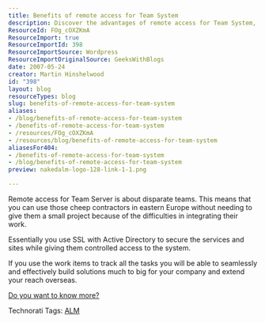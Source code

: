 ```yaml
---
title: Benefits of remote access for Team System
description: Discover the advantages of remote access for Team System, enabling seamless collaboration with global teams while ensuring secure and efficient project management.
ResourceId: FOg_cOXZKmA
ResourceImport: true
ResourceImportId: 398
ResourceImportSource: Wordpress
ResourceImportOriginalSource: GeeksWithBlogs
date: 2007-05-24
creator: Martin Hinshelwood
id: "398"
layout: blog
resourceTypes: blog
slug: benefits-of-remote-access-for-team-system
aliases:
- /blog/benefits-of-remote-access-for-team-system
- /benefits-of-remote-access-for-team-system
- /resources/FOg_cOXZKmA
- /resources/blog/benefits-of-remote-access-for-team-system
aliasesFor404:
- /benefits-of-remote-access-for-team-system
- /blog/benefits-of-remote-access-for-team-system
preview: nakedalm-logo-128-link-1-1.png

---
```

Remote access for Team Server is about disparate teams. This means that you can use those cheep contractors in eastern Europe without needing to give them a small project because of the difficulties in integrating their work.

Essentially you use SSL with Active Directory to secure the services and sites while giving them controlled access to the system.

If you use the work items to track all the tasks you will be able to seamlessly and effectively build solutions much to big for your company and extend your reach overseas.

[Do you want to know more?](http://msdn2.microsoft.com/en-gb/teamsystem/)

Technorati Tags: [ALM](http://technorati.com/tags/ALM)
